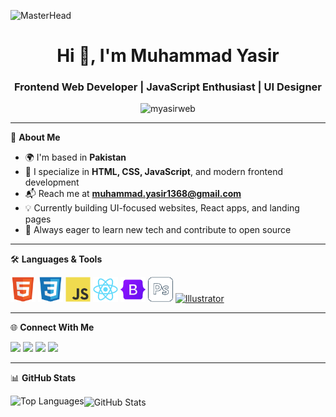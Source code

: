 ![MasterHead](https://www.careerguide.com/career/wp-content/uploads/2020/03/full-stack-development.gif)

<h1 align="center">Hi 👋, I'm Muhammad Yasir</h1>
<h3 align="center">Frontend Web Developer | JavaScript Enthusiast | UI Designer</h3>

<p align="center">
  <img src="https://komarev.com/ghpvc/?username=myasirweb&label=Profile%20views&color=0e75b6&style=flat" alt="myasirweb" />
</p>

---

🚀 **About Me**

- 🌍 I'm based in **Pakistan**
- 🧠 I specialize in **HTML, CSS, JavaScript**, and modern frontend development
- 📬 Reach me at **muhammad.yasir1368@gmail.com**
- 💡 Currently building UI-focused websites, React apps, and landing pages
- 🎯 Always eager to learn new tech and contribute to open source

---

🛠️ **Languages & Tools**

<p align="left">
  <a href="https://developer.mozilla.org/en-US/docs/Web/HTML" target="_blank"><img src="https://raw.githubusercontent.com/devicons/devicon/master/icons/html5/html5-original.svg" alt="HTML5" width="40" height="40"/></a>
  <a href="https://developer.mozilla.org/en-US/docs/Web/CSS" target="_blank"><img src="https://raw.githubusercontent.com/devicons/devicon/master/icons/css3/css3-original.svg" alt="CSS3" width="40" height="40"/></a>
  <a href="https://developer.mozilla.org/en-US/docs/Web/JavaScript" target="_blank"><img src="https://raw.githubusercontent.com/devicons/devicon/master/icons/javascript/javascript-original.svg" alt="JavaScript" width="40" height="40"/></a>
  <a href="https://reactjs.org/" target="_blank"><img src="https://raw.githubusercontent.com/devicons/devicon/master/icons/react/react-original.svg" alt="React" width="40" height="40"/></a>
  <a href="https://getbootstrap.com/" target="_blank"><img src="https://raw.githubusercontent.com/devicons/devicon/master/icons/bootstrap/bootstrap-original.svg" alt="Bootstrap" width="40" height="40"/></a>
  <a href="https://www.adobe.com/products/photoshop.html" target="_blank"><img src="https://raw.githubusercontent.com/devicons/devicon/master/icons/photoshop/photoshop-line.svg" alt="Photoshop" width="40" height="40"/></a>
  <a href="https://www.adobe.com/products/illustrator.html" target="_blank"><img src="https://www.vectorlogo.zone/logos/adobe_illustrator/adobe_illustrator-icon.svg" alt="Illustrator" width="40" height="40"/></a>
</p>

---

🌐 **Connect With Me**

<p align="left">
  <a href="mailto:muhammad.yasir1368@gmail.com"><img src="https://img.shields.io/badge/-Gmail-D14836?style=for-the-badge&logo=gmail&logoColor=white"/></a>
  <a href="https://www.linkedin.com/in/yasirweb/" target="_blank"><img src="https://img.shields.io/badge/-LinkedIn-0077B5?style=for-the-badge&logo=linkedin&logoColor=white"/></a>
  <a href="https://instagram.com/muhammad.yasir1368" target="_blank"><img src="https://img.shields.io/badge/-Instagram-E4405F?style=for-the-badge&logo=instagram&logoColor=white"/></a>
  <a href="https://www.facebook.com/profile.php?id=100009554303319" target="_blank"><img src="https://img.shields.io/badge/-Facebook-1877F2?style=for-the-badge&logo=facebook&logoColor=white"/></a>
</p>

---

📊 **GitHub Stats**

<p>
  <img align="left" src="https://github-readme-stats.vercel.app/api/top-langs?username=myasirweb&show_icons=true&locale=en&layout=compact" alt="Top Languages" />
</p>

<p>
  <img align="center" src="https://github-readme-stats.vercel.app/api?username=myasirweb&show_icons=true&locale=en" alt="GitHub Stats" />
</p>

